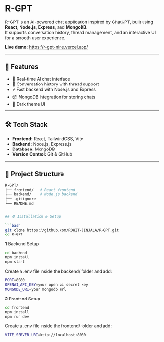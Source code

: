 # R-GPT

R-GPT is an AI-powered chat application inspired by ChatGPT, built using **React**, **Node.js**, **Express**, and **MongoDB**.  
It supports conversation history, thread management, and an interactive UI for a smooth user experience.

**Live demo:** https://r-gpt-nine.vercel.app/

---

## 🚀 Features
- 💬 Real-time AI chat interface  
- 📜 Conversation history with thread support  
- ⚡ Fast backend with Node.js and Express  
- 📦 MongoDB integration for storing chats  
- 🌙 Dark theme UI  

---

## 🛠️ Tech Stack
- **Frontend:** React, TailwindCSS, Vite  
- **Backend:** Node.js, Express.js  
- **Database:** MongoDB  
- **Version Control:** Git & GitHub  

---

## 📂 Project Structure
```bash
R-GPT/
├── frontend/   # React frontend
├── backend/    # Node.js backend
├── .gitignore 
└── README.md


## ⚙️ Installation & Setup

```bash
git clone https://github.com/ROHIT-JINJALA/R-GPT.git
cd R-GPT

```

**1** Backend Setup

```bash
cd backend
npm install
npm start
```
Create a .env file inside the backend/ folder and add:
``` bash
PORT=8080
OPENAI_API_KEY=your open ai secret key
MONGODB_URI=your mongodb url
```

**2** Frontend Setup

```bash
cd frontend
npm install
npm run dev
```
Create a .env file inside the frontend/ folder and add:
```bash
VITE_SERVER_URI=http://localhost:8080
```